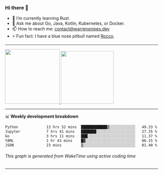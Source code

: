 ### Hi there 👋

- 🌱 I’m currently learning Rust.
- 💬 Ask me about Go, Java, Kotlin, Kubernetes, or Docker.
- 📫 How to reach me: contact@warrensnipes.dev
- ⚡ Fun fact: I have a blue nose pitbull named [Rocco](https://i.imgur.com/iLsSCKu.jpg).

-------


<a href="https://github.com/LockedThread/LockedThread">
  <img height="180em" src="https://github-readme-stats.vercel.app/api?username=LockedThread&theme=transparent&bg_color=00000000&show_icons=true&count_private=true" />
  <img height="174em" src="https://github-readme-stats.vercel.app/api/top-langs?username=LockedThread&theme=transparent&layout=compact&hide_progress=true&bg_color=00000000" />
  </a>

-------

📊 **Weekly development breakdown**
<!--START_SECTION:waka-->

```txt
Python             13 hrs 52 mins  ████████████▒░░░░░░░░░░░░   49.33 %
Jupyter            7 hrs 41 mins   ███████░░░░░░░░░░░░░░░░░░   27.35 %
Go                 3 hrs 11 mins   ███░░░░░░░░░░░░░░░░░░░░░░   11.37 %
YAML               1 hr 43 mins    █▓░░░░░░░░░░░░░░░░░░░░░░░   06.15 %
JSON               23 mins         ▒░░░░░░░░░░░░░░░░░░░░░░░░   01.40 %
```

<!--END_SECTION:waka-->
###### *This graph is generated from WakeTime using active coding time*
-------
